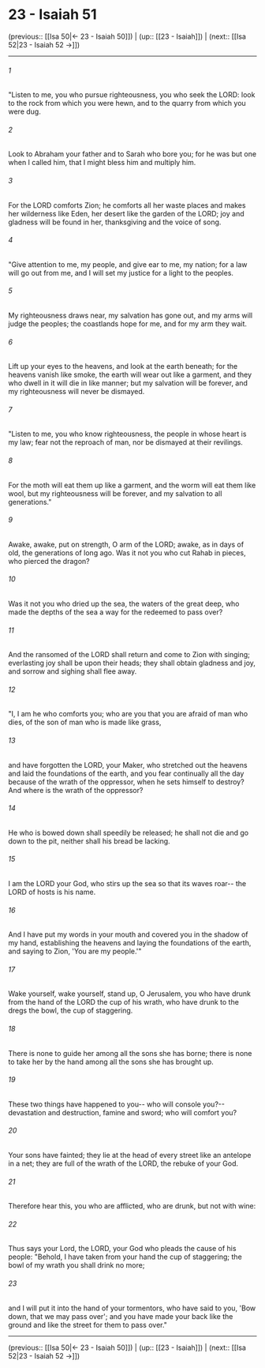 # 23 - Isaiah 51

(previous:: [[Isa 50|← 23 - Isaiah 50]]) | (up:: [[23 - Isaiah]]) | (next:: [[Isa 52|23 - Isaiah 52 →]])

***


###### 1 
"Listen to me, you who pursue righteousness, you who seek the LORD: look to the rock from which you were hewn, and to the quarry from which you were dug. 

###### 2 
Look to Abraham your father and to Sarah who bore you; for he was but one when I called him, that I might bless him and multiply him. 

###### 3 
For the LORD comforts Zion; he comforts all her waste places and makes her wilderness like Eden, her desert like the garden of the LORD; joy and gladness will be found in her, thanksgiving and the voice of song. 

###### 4 
"Give attention to me, my people, and give ear to me, my nation; for a law will go out from me, and I will set my justice for a light to the peoples. 

###### 5 
My righteousness draws near, my salvation has gone out, and my arms will judge the peoples; the coastlands hope for me, and for my arm they wait. 

###### 6 
Lift up your eyes to the heavens, and look at the earth beneath; for the heavens vanish like smoke, the earth will wear out like a garment, and they who dwell in it will die in like manner; but my salvation will be forever, and my righteousness will never be dismayed. 

###### 7 
"Listen to me, you who know righteousness, the people in whose heart is my law; fear not the reproach of man, nor be dismayed at their revilings. 

###### 8 
For the moth will eat them up like a garment, and the worm will eat them like wool, but my righteousness will be forever, and my salvation to all generations." 

###### 9 
Awake, awake, put on strength, O arm of the LORD; awake, as in days of old, the generations of long ago. Was it not you who cut Rahab in pieces, who pierced the dragon? 

###### 10 
Was it not you who dried up the sea, the waters of the great deep, who made the depths of the sea a way for the redeemed to pass over? 

###### 11 
And the ransomed of the LORD shall return and come to Zion with singing; everlasting joy shall be upon their heads; they shall obtain gladness and joy, and sorrow and sighing shall flee away. 

###### 12 
"I, I am he who comforts you; who are you that you are afraid of man who dies, of the son of man who is made like grass, 

###### 13 
and have forgotten the LORD, your Maker, who stretched out the heavens and laid the foundations of the earth, and you fear continually all the day because of the wrath of the oppressor, when he sets himself to destroy? And where is the wrath of the oppressor? 

###### 14 
He who is bowed down shall speedily be released; he shall not die and go down to the pit, neither shall his bread be lacking. 

###### 15 
I am the LORD your God, who stirs up the sea so that its waves roar-- the LORD of hosts is his name. 

###### 16 
And I have put my words in your mouth and covered you in the shadow of my hand, establishing the heavens and laying the foundations of the earth, and saying to Zion, 'You are my people.'" 

###### 17 
Wake yourself, wake yourself, stand up, O Jerusalem, you who have drunk from the hand of the LORD the cup of his wrath, who have drunk to the dregs the bowl, the cup of staggering. 

###### 18 
There is none to guide her among all the sons she has borne; there is none to take her by the hand among all the sons she has brought up. 

###### 19 
These two things have happened to you-- who will console you?-- devastation and destruction, famine and sword; who will comfort you? 

###### 20 
Your sons have fainted; they lie at the head of every street like an antelope in a net; they are full of the wrath of the LORD, the rebuke of your God. 

###### 21 
Therefore hear this, you who are afflicted, who are drunk, but not with wine: 

###### 22 
Thus says your Lord, the LORD, your God who pleads the cause of his people: "Behold, I have taken from your hand the cup of staggering; the bowl of my wrath you shall drink no more; 

###### 23 
and I will put it into the hand of your tormentors, who have said to you, 'Bow down, that we may pass over'; and you have made your back like the ground and like the street for them to pass over."

***

(previous:: [[Isa 50|← 23 - Isaiah 50]]) | (up:: [[23 - Isaiah]]) | (next:: [[Isa 52|23 - Isaiah 52 →]])
